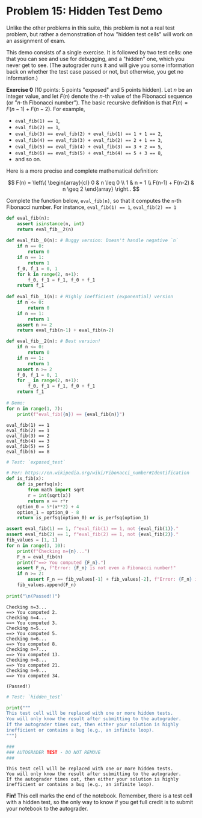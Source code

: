 # Problem 15: Hidden Test Demo

Unlike the other problems in this suite, this problem is not a real test problem, but rather a demonstration of how "hidden test cells" will work on an assignment of exam.

This demo consists of a single exercise. It is followed by two test cells: one that you can see and use for debugging, and a "hidden" one, which you never get to see. (The autograder runs it and will give you some information back on whether the test case passed or not, but otherwise, you get no information.)

**Exercise 0** (10 points: 5 points "exposed" and 5 points hidden). Let $n$ be an integer value, and let $F(n)$ denote the $n$-th value of the Fibonacci sequence (or "$n$-th Fibonacci number"). The basic recursive definition is that $F(n) = F(n-1) + F(n-2)$. For example,

* `eval_fib(1) == 1`,
* `eval_fib(2) == 1`,
* `eval_fib(3) == eval_fib(2) + eval_fib(1) == 1 + 1 == 2`,
* `eval_fib(4) == eval_fib(3) + eval_fib(2) == 2 + 1 == 3`,
* `eval_fib(5) == eval_fib(4) + eval_fib(3) == 3 + 2 == 5`,
* `eval_fib(6) == eval_fib(5) + eval_fib(4) == 5 + 3 == 8`,
* and so on.

Here is a more precise and complete mathematical definition:

$$
F(n) = \left\{ \begin{array}{cl}
           0 & n \leq 0 \\
           1 & n = 1 \\
           F(n-1) + F(n-2) & n \geq 2
       \end{array} \right..
$$

Complete the function below, `eval_fib(n)`, so that it computes the `n`-th Fibonacci number. For instance, `eval_fib(1) == 1`, `eval_fib(2) == 1`


```python
def eval_fib(n):
    assert isinstance(n, int)
    return eval_fib__2(n)
    
def eval_fib__0(n): # Buggy version: Doesn't handle negative `n`
    if n == 0:
        return 0
    if n == 1:
        return 1
    f_0, f_1 = 0, 1
    for k in range(2, n+1):
        f_0, f_1 = f_1, f_0 + f_1
    return f_1
    
def eval_fib__1(n): # Highly inefficient (exponential) version
    if n <= 0:
        return 0
    if n == 1:
        return 1
    assert n >= 2
    return eval_fib(n-1) + eval_fib(n-2)

def eval_fib__2(n): # Best version!
    if n <= 0:
        return 0
    if n == 1:
        return 1
    assert n >= 2
    f_0, f_1 = 0, 1
    for _ in range(2, n+1):
        f_0, f_1 = f_1, f_0 + f_1
    return f_1
    
# Demo:
for n in range(1, 7):
    print(f"eval_fib({n}) == {eval_fib(n)}")
```

    eval_fib(1) == 1
    eval_fib(2) == 1
    eval_fib(3) == 2
    eval_fib(4) == 3
    eval_fib(5) == 5
    eval_fib(6) == 8
    


```python
# Test: `exposed_test`

# Per: https://en.wikipedia.org/wiki/Fibonacci_number#Identification
def is_fib(x):
    def is_perfsq(x):
        from math import sqrt
        r = int(sqrt(x))
        return x == r*r
    option_0 = 5*(x**2) + 4
    option_1 = option_0 - 8
    return is_perfsq(option_0) or is_perfsq(option_1)

assert eval_fib(1) == 1, f"eval_fib(1) == 1, not {eval_fib(1)}."
assert eval_fib(2) == 1, f"eval_fib(2) == 1, not {eval_fib(2)}."
fib_values = [1, 1]
for n in range(3, 10):
    print(f"Checking n={n}...")
    F_n = eval_fib(n)
    print(f"==> You computed {F_n}.")
    assert F_n, f"Error: {F_n} is not even a Fibonacci number!"
    if n >= 2:
        assert F_n == fib_values[-1] + fib_values[-2], f"Error: {F_n} is a Fibonacci number, but it isn't the {n}-th one."
    fib_values.append(F_n)
        
print("\n(Passed!)")
```

    Checking n=3...
    ==> You computed 2.
    Checking n=4...
    ==> You computed 3.
    Checking n=5...
    ==> You computed 5.
    Checking n=6...
    ==> You computed 8.
    Checking n=7...
    ==> You computed 13.
    Checking n=8...
    ==> You computed 21.
    Checking n=9...
    ==> You computed 34.
    
    (Passed!)
    


```python
# Test: `hidden_test`

print("""
This test cell will be replaced with one or more hidden tests.
You will only know the result after submitting to the autograder.
If the autograder times out, then either your solution is highly
inefficient or contains a bug (e.g., an infinite loop).
""")

###
### AUTOGRADER TEST - DO NOT REMOVE
###

```

    
    This test cell will be replaced with one or more hidden tests.
    You will only know the result after submitting to the autograder.
    If the autograder times out, then either your solution is highly
    inefficient or contains a bug (e.g., an infinite loop).
    
    

**Fin!** This cell marks the end of the notebook. Remember, there is a test cell with a hidden test, so the only way to know if you get full credit is to submit your notebook to the autograder.
